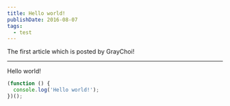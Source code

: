 ```yaml
---
title: Hello world!
publishDate: 2016-08-07
tags: 
  - test
---
```


The first article which is posted by GrayChoi!

---

Hello world!

```js
(function () {
  console.log('Hello world!');
})();
```
